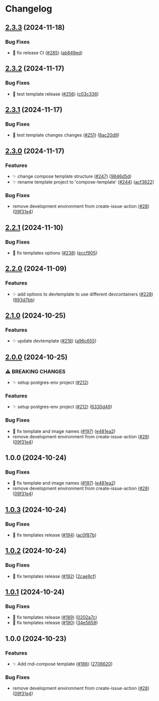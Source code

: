 # Changelog

## [2.3.3](https://github.com/bagermen/rnd-images/compare/compose-template-v2.3.2...compose-template-v2.3.3) (2024-11-18)


### Bug Fixes

* 🐛 fix release CI ([#285](https://github.com/bagermen/rnd-images/issues/285)) ([ab849ed](https://github.com/bagermen/rnd-images/commit/ab849edb62395271a43dd922480adfcb613ed63c))

## [2.3.2](https://github.com/bagermen/rnd-images/compare/compose-template-v2.3.1...compose-template-v2.3.2) (2024-11-17)


### Bug Fixes

* 🐛 test template release ([#256](https://github.com/bagermen/rnd-images/issues/256)) ([c03c336](https://github.com/bagermen/rnd-images/commit/c03c336c6d3110725093a4d2dd240b121061cb3d))

## [2.3.1](https://github.com/bagermen/rnd-images/compare/compose-template-v2.3.0...compose-template-v2.3.1) (2024-11-17)


### Bug Fixes

* 🐛 test template changes changes ([#251](https://github.com/bagermen/rnd-images/issues/251)) ([8ac20d9](https://github.com/bagermen/rnd-images/commit/8ac20d9a681d9e445e20ee7b4813c3a1d189e940))

## [2.3.0](https://github.com/bagermen/rnd-images/compare/compose-template-v2.2.1...compose-template-v2.3.0) (2024-11-17)


### Features

* ✨ change compose template structure ([#247](https://github.com/bagermen/rnd-images/issues/247)) ([9846d5d](https://github.com/bagermen/rnd-images/commit/9846d5d3244d4eea388f019292ed8cba67af2f18))
* ✨ rename template project to 'compose-template' ([#244](https://github.com/bagermen/rnd-images/issues/244)) ([acf3622](https://github.com/bagermen/rnd-images/commit/acf3622dacee0976defdfd85be4cd865cbcbc430))


### Bug Fixes

* remove development environment  from create-issue-action ([#28](https://github.com/bagermen/rnd-images/issues/28)) ([09f31e4](https://github.com/bagermen/rnd-images/commit/09f31e4188e89e57d5e29f476a26a11bca9105f6))

## [2.2.1](https://github.com/bagermen/rnd-images/compare/postgres-env-v2.2.0...postgres-env-v2.2.1) (2024-11-10)


### Bug Fixes

* 🐛 fix templates options ([#238](https://github.com/bagermen/rnd-images/issues/238)) ([eccf905](https://github.com/bagermen/rnd-images/commit/eccf90532752f91022f026e6c1929a0166aed82b))

## [2.2.0](https://github.com/bagermen/rnd-images/compare/postgres-env-v2.1.0...postgres-env-v2.2.0) (2024-11-09)


### Features

* ✨ add options to devtemplate to use different devcontainers ([#228](https://github.com/bagermen/rnd-images/issues/228)) ([893d7bb](https://github.com/bagermen/rnd-images/commit/893d7bb64775726553aea7cf8c55b2b8dd353698))

## [2.1.0](https://github.com/bagermen/rnd-images/compare/postgres-env-v2.0.0...postgres-env-v2.1.0) (2024-10-25)


### Features

* ✨ update devtemplate ([#218](https://github.com/bagermen/rnd-images/issues/218)) ([a96c655](https://github.com/bagermen/rnd-images/commit/a96c65510c3de2a127bbd0e77b3f2d7a4a89fa7b))

## [2.0.0](https://github.com/bagermen/rnd-images/compare/postgres-env-v1.0.3...postgres-env-v2.0.0) (2024-10-25)


### ⚠ BREAKING CHANGES

* ✨ setup postgres-env project ([#212](https://github.com/bagermen/rnd-images/issues/212))

### Features

* ✨ setup postgres-env project ([#212](https://github.com/bagermen/rnd-images/issues/212)) ([6330d49](https://github.com/bagermen/rnd-images/commit/6330d4921ff64f8932ee9f0dde3c69d9d0a92a41))


### Bug Fixes

* 🐛 fix template and image names ([#197](https://github.com/bagermen/rnd-images/issues/197)) ([e481ea2](https://github.com/bagermen/rnd-images/commit/e481ea2673c3973bdee7c33c96a8d1b48bdb822d))
* remove development environment  from create-issue-action ([#28](https://github.com/bagermen/rnd-images/issues/28)) ([09f31e4](https://github.com/bagermen/rnd-images/commit/09f31e4188e89e57d5e29f476a26a11bca9105f6))

## 1.0.0 (2024-10-24)


### Bug Fixes

* 🐛 fix template and image names ([#197](https://github.com/bagermen/rnd-images/issues/197)) ([e481ea2](https://github.com/bagermen/rnd-images/commit/e481ea2673c3973bdee7c33c96a8d1b48bdb822d))
* remove development environment  from create-issue-action ([#28](https://github.com/bagermen/rnd-images/issues/28)) ([09f31e4](https://github.com/bagermen/rnd-images/commit/09f31e4188e89e57d5e29f476a26a11bca9105f6))

## [1.0.3](https://github.com/bagermen/rnd-images/compare/rnd-compose-v1.0.2...rnd-compose-v1.0.3) (2024-10-24)


### Bug Fixes

* 🐛 fix templates release ([#194](https://github.com/bagermen/rnd-images/issues/194)) ([ac0f87b](https://github.com/bagermen/rnd-images/commit/ac0f87b48df4ec75e5d8ca57ed577454cbeb1dc8))

## [1.0.2](https://github.com/bagermen/rnd-images/compare/rnd-compose-v1.0.1...rnd-compose-v1.0.2) (2024-10-24)


### Bug Fixes

* 🐛 fix templates release ([#192](https://github.com/bagermen/rnd-images/issues/192)) ([2cae9cf](https://github.com/bagermen/rnd-images/commit/2cae9cff3321113ad3c6575ec9cbd3751de1c508))

## [1.0.1](https://github.com/bagermen/rnd-images/compare/rnd-compose-v1.0.0...rnd-compose-v1.0.1) (2024-10-24)


### Bug Fixes

* 🐛 fix templates release ([#189](https://github.com/bagermen/rnd-images/issues/189)) ([0202a7c](https://github.com/bagermen/rnd-images/commit/0202a7cf3f0398210c8f1718a043a2be41405811))
* 🐛 fix templates release ([#190](https://github.com/bagermen/rnd-images/issues/190)) ([34e5658](https://github.com/bagermen/rnd-images/commit/34e5658ca94579d08f1f40fefc68ca5218d816a1))

## 1.0.0 (2024-10-23)


### Features

* ✨ Add rnd-compose template ([#186](https://github.com/bagermen/rnd-images/issues/186)) ([2706620](https://github.com/bagermen/rnd-images/commit/2706620bd27adb10b4a2df6fefe6ba022aeb66b2))


### Bug Fixes

* remove development environment  from create-issue-action ([#28](https://github.com/bagermen/rnd-images/issues/28)) ([09f31e4](https://github.com/bagermen/rnd-images/commit/09f31e4188e89e57d5e29f476a26a11bca9105f6))
